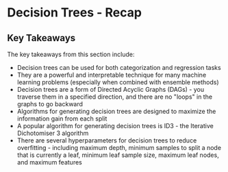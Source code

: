 # Decision Trees - Recap



## Key Takeaways

The key takeaways from this section include:

* Decision trees can be used for both categorization and regression tasks
* They are a powerful and interpretable technique for many machine learning problems (especially when combined with ensemble methods)
* Decision trees are a form of Directed Acyclic Graphs (DAGs) - you traverse them in a specified direction, and there are no "loops" in the graphs to go backward
* Algorithms for generating decision trees are designed to maximize the information gain from each split
* A popular algorithm for generating decision trees is ID3 - the Iterative Dichotomiser 3 algorithm
* There are several hyperparameters for decision trees to reduce overfitting - including maximum depth, minimum samples to split a node that is currently a leaf, minimum leaf sample size, maximum leaf nodes, and maximum features 
